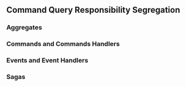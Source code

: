 ## Command Query Responsibility Segregation



### Aggregates

### Commands and Commands Handlers

### Events and Event Handlers

### Sagas

